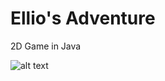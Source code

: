 # Ellio's Adventure
2D Game in Java


![alt text](https://raw.githubusercontent.com/amitguptapc/Ellio-s-Adventure/master/Screenshots/initial.png)
